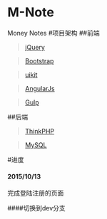 # M-Note
Money Notes
#项目架构
##前端
>[jQuery](http://www.jquery.com)

>[Bootstrap](http://www.bootcss.com)

>[uikit](http://www.getuikit.net/index.html)

>[AngularJs](http://www.angularjs.org)

>[Gulp](http://gulpjs.com/)

##后端
>[ThinkPHP](http://www.thinkphp.cn)

>[MySQL](http://www.mysql.com)

#进度
#### 2015/10/13
完成登陆注册的页面

####切换到dev分支